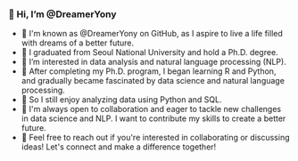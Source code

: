 ### 👋 Hi, I’m @DreamerYony
- 🍎 I'm known as @DreamerYony on GitHub, as I aspire to live a life filled with dreams of a better future.
- 🍊 I graduated from Seoul National University and hold a Ph.D. degree.
- 🍋 I’m interested in data analysis and natural language processing (NLP).
- 🥝 After completing my Ph.D. program, I began learning R and Python, 
and gradually became fascinated by data science and natural language processing.
- 🥬 So I still enjoy analyzing data using Python and SQL.
- 💙 I'm always open to collaboration and eager to tackle new challenges in data science and NLP. 
I want to contribute my skills to create a better future.  
- 🍇 Feel free to reach out if you're interested in collaborating or discussing ideas! 
Let's connect and make a difference together!
